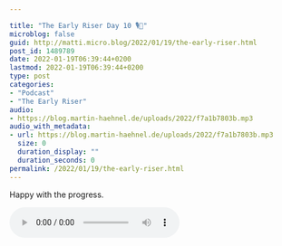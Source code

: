 ```yaml
---

title: "The Early Riser Day 10 🎙🌅"
microblog: false
guid: http://matti.micro.blog/2022/01/19/the-early-riser.html
post_id: 1489789
date: 2022-01-19T06:39:44+0200
lastmod: 2022-01-19T06:39:44+0200
type: post
categories:
- "Podcast"
- "The Early Riser"
audio:
- https://blog.martin-haehnel.de/uploads/2022/f7a1b7803b.mp3
audio_with_metadata:
- url: https://blog.martin-haehnel.de/uploads/2022/f7a1b7803b.mp3
  size: 0
  duration_display: ""
  duration_seconds: 0
permalink: /2022/01/19/the-early-riser.html
---
```

Happy with the progress.

<audio controls="controls" src="https://blog.martin-haehnel.de/uploads/2022/f7a1b7803b.mp3" preload="metadata" />
